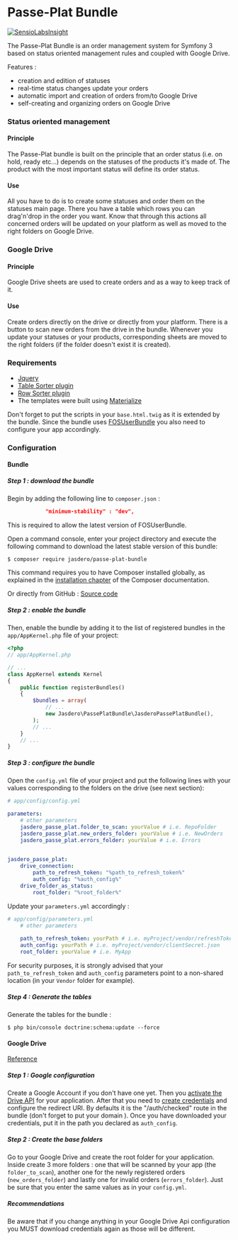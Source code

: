 Passe-Plat Bundle
=============

[![SensioLabsInsight](https://insight.sensiolabs.com/projects/5c2963ad-8776-4d88-9efd-1b94026e7f10/mini.png)](https://insight.sensiolabs.com/projects/5c2963ad-8776-4d88-9efd-1b94026e7f10)

The Passe-Plat Bundle is an order management system for Symfony 3 based on status oriented management 
rules and coupled with Google Drive.

Features :
  * creation and edition of statuses
  * real-time status changes update your orders
  * automatic import and creation of orders from/to Google Drive
  * self-creating and organizing orders on Google Drive 
  
  
  
### Status oriented management

#### Principle
The Passe-Plat bundle is built on the principle that an order status (i.e. on hold, ready etc...)
depends on the statuses of the products it's made of. The product with the most important status will define its order status.
#### Use
All you have to do is to create some statuses and order them on the statuses main page. There you have 
a table which rows you can drag'n'drop in the order you want.
Know that through this actions all concerned orders will be updated on your platform as well as moved to the right
folders on Google Drive.

### Google Drive 
#### Principle
Google Drive sheets are used to create orders and as a way to keep track of it.

#### Use
Create orders directly on the drive or directly from your platform. There is a button to scan new orders 
from the drive in the bundle. Whenever you update your statuses or your products, corresponding sheets
are moved to the right folders (if the folder doesn't exist it is created).

### Requirements
* [Jquery](http://code.jquery.com/)
* [Table Sorter plugin](http://tablesorter.com/docs/#Download)
* [Row Sorter plugin](http://www.jqueryscript.net/table/jQuery-Plugin-For-Drag-n-Drop-Sortable-Table-RowSorter-js.html)
* The templates were built using [Materialize](http://materializecss.com/getting-started.html)

Don't forget to put the scripts in your `base.html.twig` as it is extended by the bundle.
Since the bundle uses [FOSUserBundle](https://symfony.com/doc/master/bundles/FOSUserBundle/index.html) 
you also need to configure your app accordingly.

### Configuration
#### Bundle

##### Step 1 : download the bundle

Begin by adding the following line to ``composer.json`` : 
```json
            "minimum-stability" : "dev",
```

This is required to allow the latest version of FOSUserBundle.


Open a command console, enter your project directory and execute the
following command to download the latest stable version of this bundle:
```console
$ composer require jasdero/passe-plat-bundle
```
This command requires you to have Composer installed globally, as explained
in the [installation chapter](https://getcomposer.org/doc/00-intro.md)
of the Composer documentation.

Or directly from GitHub : [Source code](https://github.com/Jasdero/JasderoPassePlatBundle)
##### Step 2 : enable the bundle

Then, enable the bundle by adding it to the list of registered bundles
in the `app/AppKernel.php` file of your project:

```php
<?php
// app/AppKernel.php

// ...
class AppKernel extends Kernel
{
    public function registerBundles()
    {
        $bundles = array(
            // ...
            new Jasdero\PassePlatBundle\JasderoPassePlatBundle(),
        );
        // ...
    }
    // ...
}
```

##### Step 3 : configure the bundle

Open the `config.yml` file of your project and put the following lines with your values corresponding to the folders on the drive
(see next section):
```yml
# app/config/config.yml

parameters:
    # other parameters
    jasdero_passe_plat.folder_to_scan: yourValue # i.e. RepoFolder
    jasdero_passe_plat.new_orders_folder: yourValue # i.e. NewOrders
    jasdero_passe_plat.errors_folder: yourValue # i.e. Errors
    

jasdero_passe_plat:
    drive_connection:
        path_to_refresh_token: "%path_to_refresh_token%"
        auth_config: "%auth_config%"
    drive_folder_as_status:
        root_folder: "%root_folder%"
```

Update your `parameters.yml` accordingly :
```yml
# app/config/parameters.yml
    # other parameters
    
    path_to_refresh_token: yourPath # i.e. myProject/vendor/refreshToken.json
    auth_config: yourPath # i.e. myProject/vendor/clientSecret.json
    root_folder: yourValue # i.e. MyApp
```
For security purposes, it is strongly advised that your `path_to_refresh_token` and `auth_config` parameters point to a non-shared location
 (in your `Vendor` folder for example).
 
##### Step 4 : Generate the tables

Generate the tables for the bundle :

 ```console
 $ php bin/console doctrine:schema:update --force
 ```

#### Google Drive
[Reference](https://developers.google.com/api-client-library/php/auth/web-app)

##### Step 1 : Google configuration

Create a Google Account if you don't have one yet.
Then you [activate the Drive API](https://console.developers.google.com/apis/library) for your application.
After that you need to [create credentials](https://console.developers.google.com/projectselector/apis/credentials)
and configure the redirect URI. By defaults it is the "/auth/checked" route in the bundle (don't forget 
to put your domain ).
Once you have downloaded your credentials, put it in the path you declared as `auth_config`.

##### Step 2 : Create the base folders

Go to your Google Drive and create the root folder for your application.
Inside create 3 more folders : one that will be scanned by your app (the `folder_to_scan`), another one for the newly registered
orders (`new_orders_folder`) and lastly one for invalid orders (`errors_folder`).
Just be sure that you enter the same values as in your `config.yml`.

##### Recommendations
Be aware that if you change anything in your Google Drive Api configuration you MUST download credentials again as those will be
different.
